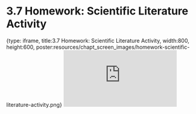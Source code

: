 # 3.7 Homework: Scientific Literature Activity
 
{type: iframe, title:3.7 Homework: Scientific Literature Activity, width:800, height:600, poster:resources/chapt_screen_images/homework-scientific-literature-activity.png}
![](https://vgaysin1.github.io/CURE-MicrobialMysteries-test/homework-scientific-literature-activity.html)
 

 
